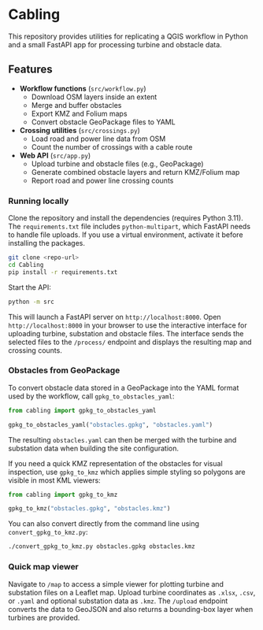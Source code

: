 # Cabling

This repository provides utilities for replicating a QGIS workflow in Python and a small FastAPI app for processing turbine and obstacle data.

## Features

- **Workflow functions** (`src/workflow.py`)
  - Download OSM layers inside an extent
  - Merge and buffer obstacles
  - Export KMZ and Folium maps
  - Convert obstacle GeoPackage files to YAML
- **Crossing utilities** (`src/crossings.py`)
  - Load road and power line data from OSM
  - Count the number of crossings with a cable route
- **Web API** (`src/app.py`)
  - Upload turbine and obstacle files (e.g., GeoPackage)
  - Generate combined obstacle layers and return KMZ/Folium map
  - Report road and power line crossing counts

### Running locally

Clone the repository and install the dependencies (requires Python 3.11). The
`requirements.txt` file includes `python-multipart`, which FastAPI needs to
handle file uploads. If you use a virtual environment, activate it before
installing the packages.

```bash
git clone <repo-url>
cd Cabling
pip install -r requirements.txt
```

Start the API:

```bash
python -m src
```

This will launch a FastAPI server on `http://localhost:8000`.
Open `http://localhost:8000` in your browser to use the interactive interface for uploading turbine, substation and obstacle files.
The interface sends the selected files to the `/process/` endpoint and displays the resulting map and crossing counts.

### Obstacles from GeoPackage

To convert obstacle data stored in a GeoPackage into the YAML format used by the
workflow, call `gpkg_to_obstacles_yaml`:

```python
from cabling import gpkg_to_obstacles_yaml

gpkg_to_obstacles_yaml("obstacles.gpkg", "obstacles.yaml")
```

The resulting `obstacles.yaml` can then be merged with the turbine and
substation data when building the site configuration.

If you need a quick KMZ representation of the obstacles for visual inspection,
use `gpkg_to_kmz` which applies simple styling so polygons are visible in most
KML viewers:

```python
from cabling import gpkg_to_kmz

gpkg_to_kmz("obstacles.gpkg", "obstacles.kmz")
```

You can also convert directly from the command line using
`convert_gpkg_to_kmz.py`:

```bash
./convert_gpkg_to_kmz.py obstacles.gpkg obstacles.kmz
```

### Quick map viewer

Navigate to `/map` to access a simple viewer for plotting turbine and substation files on a Leaflet map. Upload turbine coordinates as `.xlsx`, `.csv`, or `.yaml` and optional substation data as `.kmz`. The `/upload` endpoint converts the data to GeoJSON and also returns a bounding-box layer when turbines are provided.

